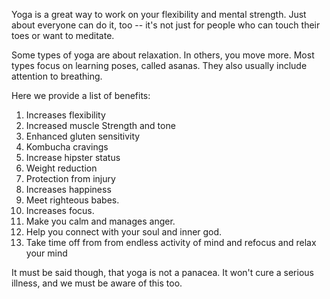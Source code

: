 Yoga is a great way to work on your flexibility and mental strength. Just 
about everyone can do it, too -- it's not just for people who can 
touch their toes or want to meditate.

Some types of yoga are about relaxation. In others, you move more. 
Most types focus on learning poses, called asanas. They also usually 
include attention to breathing.

Here we provide a list of benefits:

1. Increases flexibility
2. Increased muscle Strength and tone
3. Enhanced gluten sensitivity 
4. Kombucha cravings
5. Increase hipster status
6. Weight reduction
7. Protection from injury
9. Increases happiness
10. Meet righteous babes.
11. Increases focus.
12. Make you calm and manages anger.
13. Help you connect with your soul and inner god.
14. Take time off from from endless activity of mind and refocus and relax your mind

It must be said though, that yoga is not a panacea. 
It won't cure a serious illness, and we must be aware
of this too.
